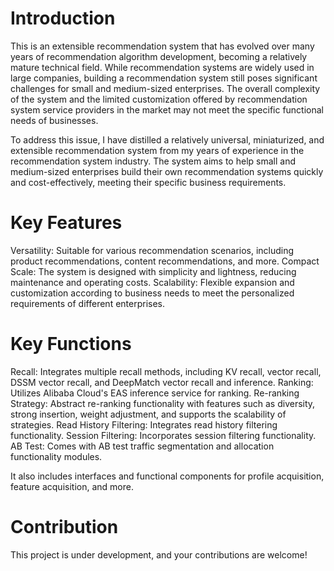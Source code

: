 
# Introduction
This is an extensible recommendation system that has evolved over many years of recommendation algorithm development, becoming a relatively mature technical field. While recommendation systems are widely used in large companies, building a recommendation system still poses significant challenges for small and medium-sized enterprises. The overall complexity of the system and the limited customization offered by recommendation system service providers in the market may not meet the specific functional needs of businesses.

To address this issue, I have distilled a relatively universal, miniaturized, and extensible recommendation system from my years of experience in the recommendation system industry. The system aims to help small and medium-sized enterprises build their own recommendation systems quickly and cost-effectively, meeting their specific business requirements.

# Key Features
Versatility: Suitable for various recommendation scenarios, including product recommendations, content recommendations, and more.
Compact Scale: The system is designed with simplicity and lightness, reducing maintenance and operating costs.
Scalability: Flexible expansion and customization according to business needs to meet the personalized requirements of different enterprises.

# Key Functions
Recall: Integrates multiple recall methods, including KV recall, vector recall, DSSM vector recall, and DeepMatch vector recall and inference.
Ranking: Utilizes Alibaba Cloud's EAS inference service for ranking.
Re-ranking Strategy: Abstract re-ranking functionality with features such as diversity, strong insertion, weight adjustment, and supports the scalability of strategies.
Read History Filtering: Integrates read history filtering functionality.
Session Filtering: Incorporates session filtering functionality.
AB Test: Comes with AB test traffic segmentation and allocation functionality modules.

It also includes interfaces and functional components for profile acquisition, feature acquisition, and more.

# Contribution
This project is under development, and your contributions are welcome!